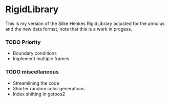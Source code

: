 # RigidLibrary
This is my version of the Silke Henkes RigidLibrary adjusted for the annulus and the new data format, note that this is a work in progess.
### TODO Priority
* Boundary conditions
* Implement multiple frames

### TODO miscellaneous
* Streamlining the code
* Shorter random color generations
* Index shifting in getpos2
